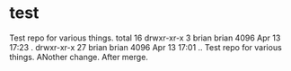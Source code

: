 # test
Test repo for various things.
total 16
drwxr-xr-x  3 brian brian 4096 Apr 13 17:23 .
drwxr-xr-x 27 brian brian 4096 Apr 13 17:01 ..
Test repo for various things. 
ANother change.
After merge.
